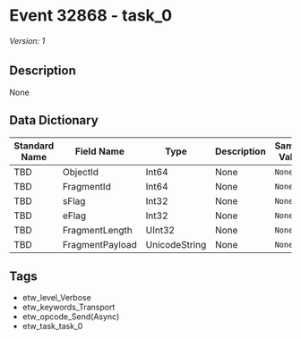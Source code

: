 # Event 32868 - task_0
###### Version: 1

## Description
None

## Data Dictionary
|Standard Name|Field Name|Type|Description|Sample Value|
|---|---|---|---|---|
|TBD|ObjectId|Int64|None|`None`|
|TBD|FragmentId|Int64|None|`None`|
|TBD|sFlag|Int32|None|`None`|
|TBD|eFlag|Int32|None|`None`|
|TBD|FragmentLength|UInt32|None|`None`|
|TBD|FragmentPayload|UnicodeString|None|`None`|

## Tags
* etw_level_Verbose
* etw_keywords_Transport
* etw_opcode_Send(Async)
* etw_task_task_0